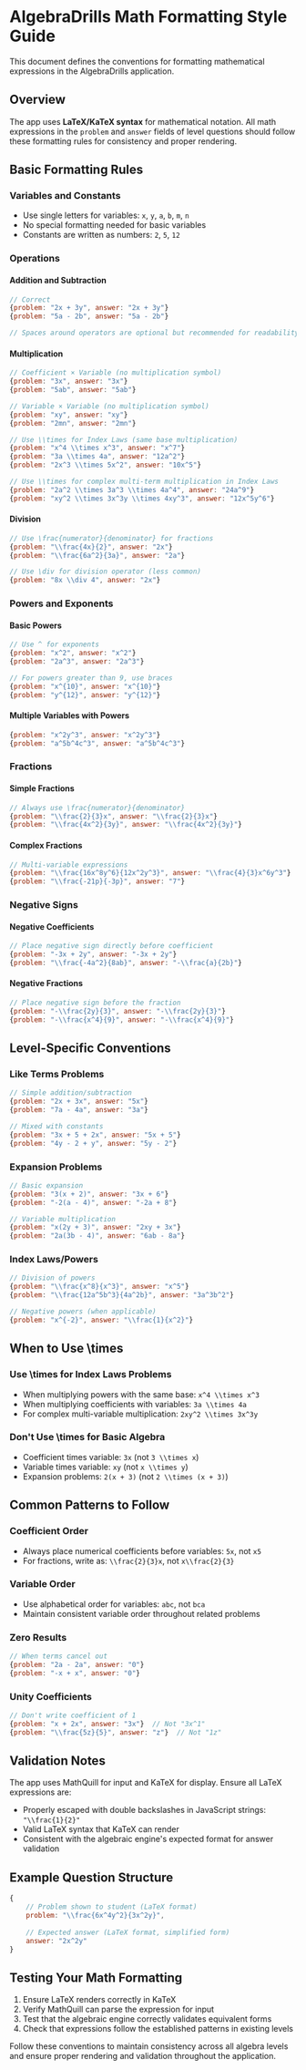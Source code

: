 # AlgebraDrills Math Formatting Style Guide

This document defines the conventions for formatting mathematical expressions in the AlgebraDrills application.

## Overview

The app uses **LaTeX/KaTeX syntax** for mathematical notation. All math expressions in the `problem` and `answer` fields of level questions should follow these formatting rules for consistency and proper rendering.

## Basic Formatting Rules

### Variables and Constants
- Use single letters for variables: `x`, `y`, `a`, `b`, `m`, `n`
- No special formatting needed for basic variables
- Constants are written as numbers: `2`, `5`, `12`

### Operations

#### Addition and Subtraction
```javascript
// Correct
{problem: "2x + 3y", answer: "2x + 3y"}
{problem: "5a - 2b", answer: "5a - 2b"}

// Spaces around operators are optional but recommended for readability
```

#### Multiplication
```javascript
// Coefficient × Variable (no multiplication symbol)
{problem: "3x", answer: "3x"}
{problem: "5ab", answer: "5ab"}

// Variable × Variable (no multiplication symbol)
{problem: "xy", answer: "xy"}
{problem: "2mn", answer: "2mn"}

// Use \\times for Index Laws (same base multiplication)
{problem: "x^4 \\times x^3", answer: "x^7"}
{problem: "3a \\times 4a", answer: "12a^2"}
{problem: "2x^3 \\times 5x^2", answer: "10x^5"}

// Use \\times for complex multi-term multiplication in Index Laws
{problem: "2a^2 \\times 3a^3 \\times 4a^4", answer: "24a^9"}
{problem: "xy^2 \\times 3x^3y \\times 4xy^3", answer: "12x^5y^6"}
```

#### Division
```javascript
// Use \frac{numerator}{denominator} for fractions
{problem: "\\frac{4x}{2}", answer: "2x"}
{problem: "\\frac{6a^2}{3a}", answer: "2a"}

// Use \div for division operator (less common)
{problem: "8x \\div 4", answer: "2x"}
```

### Powers and Exponents

#### Basic Powers
```javascript
// Use ^ for exponents
{problem: "x^2", answer: "x^2"}
{problem: "2a^3", answer: "2a^3"}

// For powers greater than 9, use braces
{problem: "x^{10}", answer: "x^{10}"}
{problem: "y^{12}", answer: "y^{12}"}
```

#### Multiple Variables with Powers
```javascript
{problem: "x^2y^3", answer: "x^2y^3"}
{problem: "a^5b^4c^3", answer: "a^5b^4c^3"}
```

### Fractions

#### Simple Fractions
```javascript
// Always use \frac{numerator}{denominator}
{problem: "\\frac{2}{3}x", answer: "\\frac{2}{3}x"}
{problem: "\\frac{4x^2}{3y}", answer: "\\frac{4x^2}{3y}"}
```

#### Complex Fractions
```javascript
// Multi-variable expressions
{problem: "\\frac{16x^8y^6}{12x^2y^3}", answer: "\\frac{4}{3}x^6y^3"}
{problem: "\\frac{-21p}{-3p}", answer: "7"}
```

### Negative Signs

#### Negative Coefficients
```javascript
// Place negative sign directly before coefficient
{problem: "-3x + 2y", answer: "-3x + 2y"}
{problem: "\\frac{-4a^2}{8ab}", answer: "-\\frac{a}{2b}"}
```

#### Negative Fractions
```javascript
// Place negative sign before the fraction
{problem: "-\\frac{2y}{3}", answer: "-\\frac{2y}{3}"}
{problem: "-\\frac{x^4}{9}", answer: "-\\frac{x^4}{9}"}
```

## Level-Specific Conventions

### Like Terms Problems
```javascript
// Simple addition/subtraction
{problem: "2x + 3x", answer: "5x"}
{problem: "7a - 4a", answer: "3a"}

// Mixed with constants
{problem: "3x + 5 + 2x", answer: "5x + 5"}
{problem: "4y - 2 + y", answer: "5y - 2"}
```

### Expansion Problems
```javascript
// Basic expansion
{problem: "3(x + 2)", answer: "3x + 6"}
{problem: "-2(a - 4)", answer: "-2a + 8"}

// Variable multiplication
{problem: "x(2y + 3)", answer: "2xy + 3x"}
{problem: "2a(3b - 4)", answer: "6ab - 8a"}
```

### Index Laws/Powers
```javascript
// Division of powers
{problem: "\\frac{x^8}{x^3}", answer: "x^5"}
{problem: "\\frac{12a^5b^3}{4a^2b}", answer: "3a^3b^2"}

// Negative powers (when applicable)
{problem: "x^{-2}", answer: "\\frac{1}{x^2}"}
```

## When to Use \\times

### Use \\times for Index Laws Problems
- When multiplying powers with the same base: `x^4 \\times x^3`
- When multiplying coefficients with variables: `3a \\times 4a`
- For complex multi-variable multiplication: `2xy^2 \\times 3x^3y`

### Don't Use \\times for Basic Algebra
- Coefficient times variable: `3x` (not `3 \\times x`)
- Variable times variable: `xy` (not `x \\times y`)
- Expansion problems: `2(x + 3)` (not `2 \\times (x + 3)`)

## Common Patterns to Follow

### Coefficient Order
- Always place numerical coefficients before variables: `5x`, not `x5`
- For fractions, write as: `\\frac{2}{3}x`, not `x\\frac{2}{3}`

### Variable Order
- Use alphabetical order for variables: `abc`, not `bca`
- Maintain consistent variable order throughout related problems

### Zero Results
```javascript
// When terms cancel out
{problem: "2a - 2a", answer: "0"}
{problem: "-x + x", answer: "0"}
```

### Unity Coefficients
```javascript
// Don't write coefficient of 1
{problem: "x + 2x", answer: "3x"}  // Not "3x^1"
{problem: "\\frac{5z}{5}", answer: "z"}  // Not "1z"
```

## Validation Notes

The app uses MathQuill for input and KaTeX for display. Ensure all LaTeX expressions are:
- Properly escaped with double backslashes in JavaScript strings: `"\\frac{1}{2}"`
- Valid LaTeX syntax that KaTeX can render
- Consistent with the algebraic engine's expected format for answer validation

## Example Question Structure

```javascript
{
    // Problem shown to student (LaTeX format)
    problem: "\\frac{6x^4y^2}{3x^2y}", 
    
    // Expected answer (LaTeX format, simplified form)
    answer: "2x^2y"
}
```

## Testing Your Math Formatting

1. Ensure LaTeX renders correctly in KaTeX
2. Verify MathQuill can parse the expression for input
3. Test that the algebraic engine correctly validates equivalent forms
4. Check that expressions follow the established patterns in existing levels

Follow these conventions to maintain consistency across all algebra levels and ensure proper rendering and validation throughout the application.